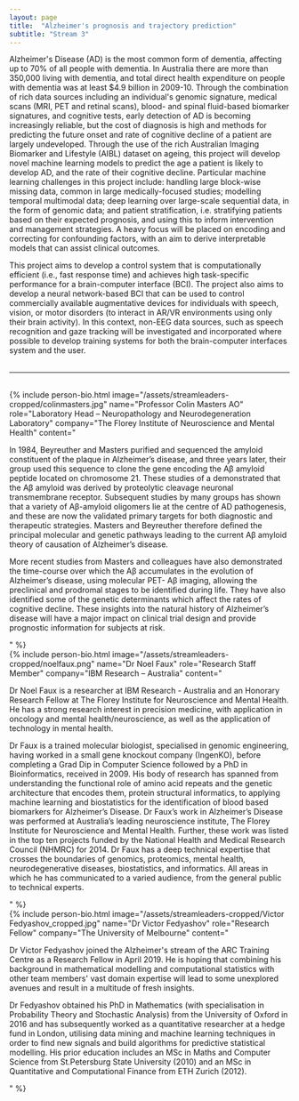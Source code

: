 ```yaml
---
layout: page
title:  "Alzheimer's prognosis and trajectory prediction"
subtitle: "Stream 3"
---
```

Alzheimer's Disease (AD) is the most common form of dementia, affecting up to 70% of all people with dementia. In Australia there are more than 350,000 living with dementia, and total direct health expenditure on people with dementia was at least $4.9 billion in 2009-10. Through the combination of rich data sources including an individual's genomic signature, medical scans (MRI, PET and retinal scans), blood- and spinal fluid-based biomarker signatures, and cognitive tests, early detection of AD is becoming increasingly reliable, but the cost of diagnosis is high and methods for predicting the future onset and rate of cognitive decline of a patient are largely undeveloped. Through the use of the rich Australian Imaging Biomarker and Lifestyle (AIBL) dataset on ageing, this project will develop novel machine learning models to predict the age a patient is likely to develop AD, and the rate of their cognitive decline. Particular machine learning challenges in this project include: handling large block-wise missing data, common in large medically-focused studies; modelling temporal multimodal data; deep learning over large-scale sequential data, in the form of genomic data; and patient stratification, i.e. stratifying patients based on their expected prognosis, and using this to inform intervention and management strategies. A heavy focus will be placed on encoding and correcting for confounding factors, with an aim to derive interpretable models that can assist clinical outcomes.


This project aims to develop a control system that is computationally efficient (i.e., fast response time) and achieves high task-specific performance for a brain-computer interface (BCI). The project also aims to develop a neural network-based BCI that can be used to control commercially available augmentative devices for individuals with speech, vision, or motor disorders (to interact in AR/VR environments using only their brain activity). In this context, non-EEG data sources, such as speech recognition and gaze tracking will be investigated and incorporated where possible to develop training systems for both the brain-computer interfaces system and the user.
<br><br>
<hr>
<br>
{% include person-bio.html
image="/assets/streamleaders-cropped/colinmasters.jpg"
name="Professor Colin Masters AO"
role="Laboratory Head – Neuropathology and Neurodegeneration Laboratory"
company="The Florey Institute of Neuroscience and Mental Health"
content="<p>In 1984, Beyreuther and Masters purified and sequenced the amyloid constituent of the plaque in Alzheimer’s disease, and three years later, their group used this sequence to clone the gene encoding the Aβ amyloid peptide located on chromosome 21. These studies of a demonstrated that the Aβ amyloid was derived by proteolytic cleavage neuronal transmembrane receptor. Subsequent studies by many groups has shown that a variety of Aβ-amyloid oligomers lie at the centre of AD pathogenesis, and these are now the validated primary targets for both diagnostic and therapeutic strategies. Masters and Beyreuther therefore defined the principal molecular and genetic pathways leading to the current Aβ amyloid theory of causation of Alzheimer’s disease.</p>
         <p>More recent studies from Masters and colleagues have also demonstrated the time-course over which the Aβ accumulates in the evolution of Alzheimer’s disease, using molecular PET- Aβ imaging, allowing the preclinical and prodromal stages to be identified during life. They have also identified some of the genetic determinants which affect the rates of cognitive decline. These insights into the natural history of Alzheimer’s disease will have a major impact on clinical trial design and provide prognostic information for subjects at risk.</p>"
%}
<br>
{% include person-bio.html
image="/assets/streamleaders-cropped/noelfaux.png"
name="Dr Noel Faux"
role="Research Staff Member"
company="IBM Research – Australia"
content="<p>Dr Noel Faux is a researcher at IBM Research - Australia and an Honorary Research Fellow at The Florey Institute for Neuroscience and Mental Health. He has a strong research interest in precision medicine, with application in oncology and mental health/neuroscience, as well as the application of technology in mental health.</p>
         <p>Dr Faux is a trained molecular biologist, specialised in genomic engineering, having worked in a small gene knockout company (IngenKO), before completing a Grad Dip in Computer Science followed by a PhD in Bioinformatics, received in 2009. His body of research has spanned from understanding the functional role of amino acid repeats and the genetic architecture that encodes them, protein structural informatics, to applying machine learning and biostatistics for the identification of blood based biomarkers for Alzheimer’s Disease. Dr Faux’s work in Alzheimer’s Disease was performed at Australia’s leading neuroscience institute, The Florey Institute for Neuroscience and Mental Health. Further, these work was listed in the top ten projects funded by the National Health and Medical Research Council (NHMRC) for 2014. Dr Faux has a deep technical expertise that crosses the boundaries of genomics, proteomics, mental health, neurodegenerative diseases, biostatistics, and informatics. All areas in which he has communicated to a varied audience, from the general public to technical experts.</p>"
%}
<br>
{% include person-bio.html
image="/assets/streamleaders-cropped/Victor Fedyashov_cropped.jpg"
name="Dr Victor Fedyashov"
role="Research Fellow"
company="The University of Melbourne"
content="<p>Dr Victor Fedyashov joined the Alzheimer's stream of the ARC Training Centre as a Research Fellow in April 2019. He is hoping that combining his background in mathematical modelling and computational statistics with other team members' vast domain expertise will lead to some unexplored avenues and result in a multitude of fresh insights.</p>
         <p>Dr Fedyashov obtained his PhD in Mathematics (with specialisation in Probability Theory and Stochastic Analysis) from the University of Oxford in 2016 and has subsequently worked as a quantitative researcher at a hedge fund in London, utilising data mining and machine learning techniques in order to find new signals and build algorithms for predictive statistical modelling. His prior education includes an MSc in Maths and Computer Science from St.Petersburg State University (2010) and an MSc in Quantitative and Computational Finance from ETH Zurich (2012).</p>"
%}
